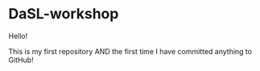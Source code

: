 # DaSL-workshop

Hello!

This is my first repository AND the first time I have committed anything to GitHub!